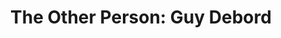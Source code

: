 ---
path: '/debord'
image: 'debord'
title: 'The Other Person: Guy Debord'
text: 'Molly took him to the simple Chinese hollow points Shin had sold him. Now this quiet courtyard, Sunday afternoon, this girl with a random collection of European furniture, as though Deane had once intended to use the place as his home.'
---